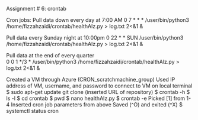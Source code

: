Assignment # 6: crontab

Cron jobs:
Pull data down every day at 7:00 AM
0 7 * * * /user/bin/python3 /home/fizzahzaidi/crontab/healthAlz.py > log.txt 2<&1 &  

Pull data every Sunday night at 10:00pm
0 22 * * SUN /user/bin/python3 /home/fizzahzaidi/crontab/healthAlz.py > log.txt 2<&1 &  

Pull data at the end of every quarter  
0 0 1 */3 * /user/bin/python3 /home/fizzahzaidi/crontab/healthAlz.py > log.txt 2<&1 &   


Created a VM through Azure (CRON_scratchmachine_group)
Used IP address of VM, username, and password to connect to VM on local terminal
$ sudo apt-get update
git clone (inserted URL of repository)
$ crontab -h
$ ls -l
$ cd crontab 
$ pwd
$ nano healthAlz.py
$ crontab -e
Picked [1] from 1-4
Inserted cron job parameters from above
Saved (^O) and exited (^X)
$ systemctl status cron
